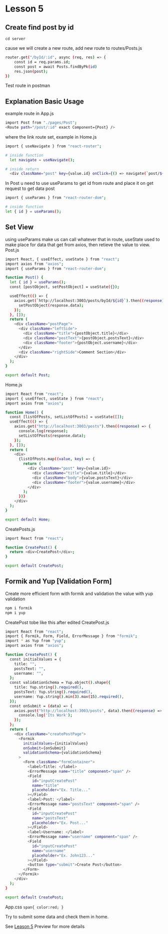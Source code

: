 # Lesson 5

## Create find post by id

`cd server`

cause we will create a new route, add new route to routes/Posts.js

```bash
router.get("/byId/:id", async (req, res) => {
    const id = req.params.id;
    const post = await Posts.findByPk(id)
    res.json(post);
})
```

Test route in postman

## Explanation Basic Usage

example route in App.js

```bash
import Post from "./pages/Post";
<Route path="/post/:id" exact Component={Post} />
```

where the link route set, example in Home.js

```bash
import { useNavigate } from "react-router";

# inside function
  let navigate = useNavigate();

# inside return
  <div className="post" key={value.id} onClick={() => navigate(`post/${value.id}`)} >
```

In Post u need to use useParams to get id from route and place it on get request to get data post

```bash
import { useParams } from "react-router-dom";

# inside function
let { id } = useParams();
```

## Set View

using useParams make us can call whatever that in route, useState used to make place for data that get from axios,
then retieve the value to view.
Post.js

```bash
import React, { useEffect, useState } from "react";
import axios from "axios";
import { useParams } from "react-router-dom";

function Post() {
  let { id } = useParams();
  const [postObject, setPostObject] = useState({});

  useEffect(() => {
    axios.get(`http://localhost:3003/posts/byId/${id}`).then((response) => {
      setPostObject(response.data);
    });
  }, []);
  return (
    <div className="postPage">
      <div className="leftSide">
        <div className="title">{postObject.title}</div>
        <div className="postText">{postObject.postsText}</div>
        <div className="footer">{postObject.username}</div>
      </div>
      <div className="rightSide">Comment Section</div>
    </div>
  );
}

export default Post;
```

Home.js

```bash
import React from "react";
import { useEffect, useState } from "react";
import axios from "axios";

function Home() {
  const [listOfPosts, setListOfPosts] = useState([]);
  useEffect(() => {
    axios.get("http://localhost:3003/posts").then((response) => {
      console.log(response);
      setListOfPosts(response.data);
    });
  }, []);
  return (
    <div>
      {listOfPosts.map((value, key) => {
        return (
          <div className="post" key={value.id}>
            <div className="title">{value.title}</div>
            <div className="body">{value.postsText}</div>
            <div className="footer">{value.username}</div>
          </div>
        );
      })}
    </div>
  );
}

export default Home;
```

CreatePosts.js

```bash
import React from "react";

function CreatePost() {
  return <div>CreatePost</div>;
}

export default CreatePost;
```

## Formik and Yup [Validation Form]

Create more efficient form with formik and validation the value with yup validation

```bash
npm i formik
npm i yup
```

CreatePost tobe like this after edited
CreatePost.js

```bash
import React from "react";
import { Formik, Form, Field, ErrorMessage } from "formik";
import * as Yup from "yup";
import axios from "axios";

function CreatePost() {
  const initialValues = {
    title: "",
    postsText: "",
    username: "",
  };
  const validationSchema = Yup.object().shape({
    title: Yup.string().required(),
    postsText: Yup.string().required(),
    username: Yup.string().min(3).max(15).required(),
  });
  const onSubmit = (data) => {
    axios.post("http://localhost:3003/posts", data).then((response) => {
      console.log('Its Work');
    });
  };
  return (
    <div className="createPostPage">
      <Formik
        initialValues={initialValues}
        onSubmit={onSubmit}
        validationSchema={validationSchema}
      >
        <Form className="formContainer">
          <label>Title: </label>
          <ErrorMessage name="title" component="span" />
          <Field
            id="inputCreatePost"
            name="title"
            placeholder="Ex. Title..."
          ></Field>
          <label>Post: </label>
          <ErrorMessage name="postsText" component="span" />
          <Field
            id="inputCreatePost"
            name="postsText"
            placeholder="Ex. Post..."
          ></Field>
          <label>Username: </label>
          <ErrorMessage name="username" component="span" />
          <Field
            id="inputCreatePost"
            name="username"
            placeholder="Ex. John123..."
          ></Field>
          <button type="submit">Create Post</button>
        </Form>
      </Formik>
    </div>
  );
}

export default CreatePost;
```

App.css
`span{ color:red; }`

Try to submit some data and check them in home.

See [Leason 5](https://lesson2.com) Preview for more details
